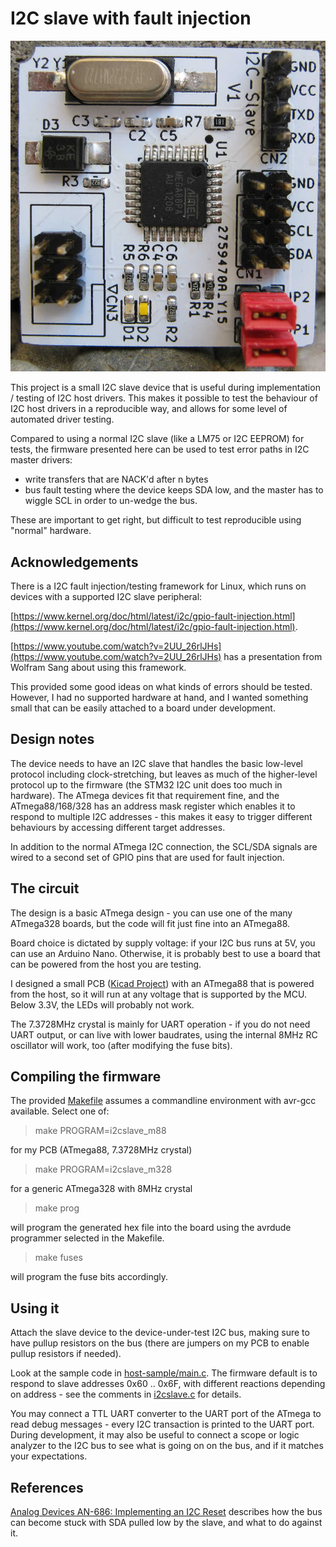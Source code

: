 # I2C slave with fault injection

![I2C Slave PCB](images/i2c_slave_2s.jpg)

This project is a small I2C slave device that is useful during
implementation / testing of I2C host drivers. This makes it possible to test
the behaviour of I2C host drivers in a reproducible way, and allows for some
level of automated driver testing.

Compared to using a normal I2C slave (like a LM75 or I2C EEPROM) for tests,
the firmware presented here can be used to test error paths in I2C master
drivers:

 - write transfers that are NACK'd after n bytes
 - bus fault testing where the device keeps SDA low, and the master has to
   wiggle SCL in order to un-wedge the bus.

These are important to get right, but difficult to test reproducible using
"normal" hardware.

## Acknowledgements

There is a I2C fault injection/testing framework for Linux, which runs on
devices with a supported I2C slave peripheral:

[https://www.kernel.org/doc/html/latest/i2c/gpio-fault-injection.html](https://www.kernel.org/doc/html/latest/i2c/gpio-fault-injection.html).

[https://www.youtube.com/watch?v=2UU_26rlJHs](https://www.youtube.com/watch?v=2UU_26rlJHs) has a presentation from Wolfram Sang about using this framework.

This provided some good ideas on what kinds of errors should be tested.
However, I had no supported hardware at hand, and I wanted something small
that can be easily attached to a board under development.

## Design notes

The device needs to have an I2C slave that handles the basic low-level
protocol including clock-stretching, but leaves as much of the higher-level
protocol up to the firmware (the STM32 I2C unit does too much in
hardware). The ATmega devices fit that requirement fine, and the
ATmega88/168/328 has an address mask register which enables it to respond to
multiple I2C addresses - this makes it easy to trigger different behaviours
by accessing different target addresses.

In addition to the normal ATmega I2C connection, the SCL/SDA signals are
wired to a second set of GPIO pins that are used for fault injection.

## The circuit

The design is a basic ATmega design - you can use one of the many ATmega328
boards, but the code will fit just fine into an ATmega88.

Board choice is dictated by supply voltage: if your I2C bus runs at 5V, you
can use an Arduino Nano. Otherwise, it is probably best to use a board that
can be powered from the host you are testing.

I designed a small PCB ([Kicad Project](hardware/)) with an ATmega88 that is powered from the host, so it
will run at any voltage that is supported by the MCU. Below 3.3V, the LEDs
will probably not work.

The 7.3728MHz crystal is mainly for UART operation - if you do not need UART
output, or can live with lower baudrates, using the internal 8MHz RC
oscillator will work, too (after modifying the fuse bits).

## Compiling the firmware

The provided [Makefile](i2c-slave/Makefile) assumes a commandline environment with avr-gcc available.
Select one of:

> make PROGRAM=i2cslave_m88

for my PCB (ATmega88, 7.3728MHz crystal)

> make PROGRAM=i2cslave_m328

for a generic ATmega328 with 8MHz crystal

> make prog

will program the generated hex file into the board using the avrdude programmer selected in the Makefile.

> make fuses

will program the fuse bits accordingly.

## Using it

Attach the slave device to the device-under-test I2C bus, making sure to
have pullup resistors on the bus (there are jumpers on my PCB to enable
pullup resistors if needed).

Look at the sample code in [host-sample/main.c](host-sample/main.c). The firmware default is to
respond to slave addresses 0x60 .. 0x6F, with different reactions depending
on address - see the comments in [i2cslave.c](i2c-slave/i2cslave.c) for details.

You may connect a TTL UART converter to the UART port of the ATmega to read
debug messages - every I2C transaction is printed to the UART port. During
development, it may also be useful to connect a scope or logic analyzer to
the I2C bus to see what is going on on the bus, and if it matches your
expectations.

## References

[Analog Devices AN-686: Implementing an I2C
Reset](https://www.analog.com/media/en/technical-documentation/application-notes/54305147357414AN686_0.pdf)
describes how the bus can become stuck with SDA pulled low by the slave, and
what to do against it.

<!--  LocalWords:  ATmega GPIO Nano MCU LEDs UART baudrates Makefile avr
 -->
<!--  LocalWords:  commandline gcc cslave prog avrdude pullup
 -->
